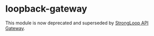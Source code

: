 # loopback-gateway

This module is now deprecated and superseded by [StrongLoop API Gateway](https://github.com/strongloop/strong-gateway).
